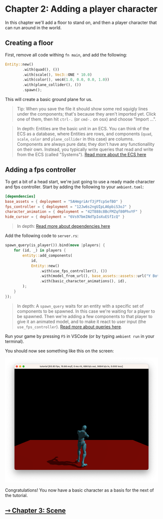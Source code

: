 # Chapter 2: Adding a player character

In this chapter we'll add a floor to stand on, and then a player character that can run around in the world.

## Creating a floor

First, remove all code withing `fn main`, and add the following:

```rust
Entity::new()
        .with(quad(), ())
        .with(scale(), Vec3::ONE * 10.0)
        .with(color(), vec4(1.0, 0.0, 0.0, 1.0))
        .with(plane_collider(), ())
        .spawn();
```

This will create a basic ground plane for us.

> Tip: When you save the file it should show some red squigly lines under the components; that's
> because they aren't imported yet. Click one of them, then hit `ctrl-.` (or `cmd-.` on osx) and choose "Import ...".

> In depth: Entities are the basic unit in an ECS. You
> can think of the ECS as a database, where Entities are rows, and components (`quad`, `scale`, `color` and `plane_collider` in this case)
> are columns. Components are always pure data; they don't have any functionallity on their own. Instead, you typically
> write queries that read and write from the ECS (called "Systems"). [Read more about the ECS here](../../reference/ecs.md)

## Adding a fps controller

To get a bit of a head start, we're just going to use a ready made character and fps controller.
Start by adding the following to your `ambient.toml`:

```toml
[dependencies]
base_assets = { deployment = "5AHmgriArf3jPTcpSefBO" }
fps_controller = { deployment = "12Jw6s2ngUIpLA6pbiS3oJ" }
character_animation = { deployment = "42T888c8BcFMZqf80PhvYF" }
hide_cursor = { deployment = "6Vs97bmINdTpIoXuESfIcQ" }
```

> In depth: [Read more about dependencies here](../../reference/package.md#dependencies--dependencies)

Add the following code to `server.rs`:

```rust
spawn_query(is_player()).bind(move |players| {
    for (id, _) in players {
        entity::add_components(
            id,
            Entity::new()
                .with(use_fps_controller(), ())
                .with(model_from_url(), base_assets::assets::url("Y Bot.fbx"))
                .with(basic_character_animations(), id),
        );
    }
});
```

> In depth: A `spawn_query` waits for an entity with a specific set of components to be spawned. In this case we're waiting
> for a player to be spawned. Then we're adding a few components to that player to give it an animated model, and
> to make it react to user input (the `use_fps_controller`). [Read more about queries here](../../reference/ecs.md#systems).

Run your game by pressing `F5` in VSCode (or by typing `ambient run` in your terminal).

You should now see something like this on the screen:

![Fps controller window](fps_controller.png)

Congratulations! You now have a basic character as a basis for the next of the tutorial.

## [ ⇾ Chapter 3: Scene](./3_scene.md)
